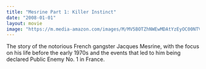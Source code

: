 ```yaml
---
title: "Mesrine Part 1: Killer Instinct"
date: "2008-01-01"
layout: movie
image: "https://m.media-amazon.com/images/M/MV5BOTZhNWEwMDAtYzEyOC00NTVkLTgxZDktYjQwMDJiYjk2NmQ4XkEyXkFqcGdeQXVyODAwMTU1MTE@._V1_SX300.jpg"
---
```


The story of the notorious French gangster Jacques Mesrine, with the focus on his life before the early 1970s and the events that led to him being declared Public Enemy No. 1 in France.

